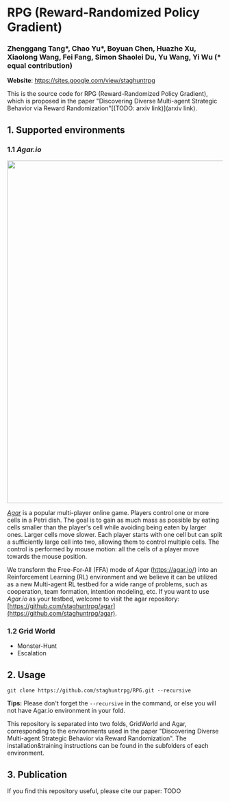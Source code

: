 # RPG (Reward-Randomized Policy Gradient)
### Zhenggang Tang*, Chao Yu*, Boyuan Chen, Huazhe Xu, Xiaolong Wang, Fei Fang, Simon Shaolei Du, Yu Wang, Yi Wu (* equal contribution)

**Website**: https://sites.google.com/view/staghuntrpg

This is the source code for RPG (Reward-Randomized Policy Gradient), which is proposed in the paper "Discovering Diverse Multi-agent Strategic Behavior via Reward Randomization"[(TODO: arxiv link)](arxiv link).

## 1. Supported environments

### 1.1 *Agar.io*

<p align="center">
<img src="https://github.com/staghuntrpg/agar/tree/main/gif/agar_demo.gif" align="middle" width="800" />
</p>

 
[*Agar*](http://en.wikipedia.org/wiki/Agar.io) is a popular multi-player online game. Players control one or more cells in a Petri dish. The goal is to gain as much mass as possible by eating cells smaller than the player's cell while avoiding being eaten by larger ones. Larger cells move slower. Each player starts with one cell but can split a sufficiently large cell into two, allowing them to control multiple cells. The control is performed by mouse motion: all the cells of a player move towards the mouse position. 

We transform the Free-For-All (FFA) mode of *Agar* (https://agar.io/) into an Reinforcement Learning (RL) environment and we believe it can be utilized as a new Multi-agent RL testbed for a wide range of problems, such as cooperation, team formation, intention modeling, etc. If you want to use *Agar.io* as your testbed, welcome to visit the agar repository: [https://github.com/staghuntrpg/agar](https://github.com/staghuntrpg/agar).

### 1.2 Grid World

- Monster-Hunt
- Escalation

## 2. Usage

```
git clone https://github.com/staghuntrpg/RPG.git --recursive
```

**Tips:** Please don't forget the `--recursive` in the command, or else you will not have Agar.io environment in your fold.

This repository is separated into two folds, GridWorld and Agar, corresponding to the environments used in the paper "Discovering Diverse Multi-agent Strategic Behavior via Reward Randomization". The installation&training instructions can be found in the subfolders of each environment.

## 3. Publication

If you find this repository useful, please cite our paper: TODO
